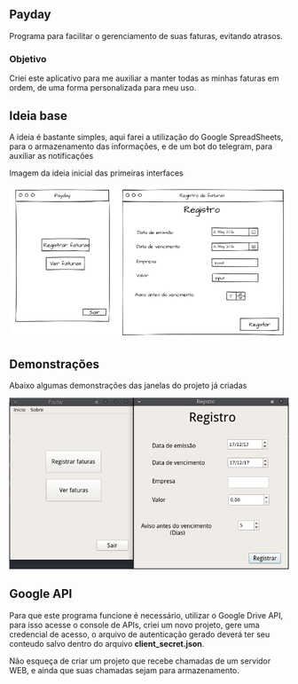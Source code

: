 ## Payday

Programa para facilitar o gerenciamento de suas faturas, evitando atrasos.

### Objetivo

Criei este aplicativo para me auxiliar a manter todas as minhas faturas em ordem, de uma forma personalizada para meu uso.

## Ideia base

A ideia é bastante simples, aqui farei a utilização do Google SpreadSheets, para o armazenamento das informações, e de um bot do telegram, para auxiliar as notificações

Imagem da ideia inicial das primeiras interfaces

![alt text](images_wireframe/menu_registro.png "Menu e Registro - Wireframe")

## Demonstrações

Abaixo algumas demonstrações das janelas do projeto já criadas

![alt text](images_wireframe/menu_registro_real.png "Menu e Registro")

## Google API

Para que este programa funcione é necessário, utilizar o Google Drive API, para isso acesse o console de APIs, criei um novo projeto, gere uma credencial de acesso, o arquivo de autenticação gerado deverá ter seu conteudo salvo dentro do arquivo **client_secret.json**.

Não esqueça de criar um projeto que recebe chamadas de um servidor WEB, e ainda que suas chamadas sejam para armazenamento.
